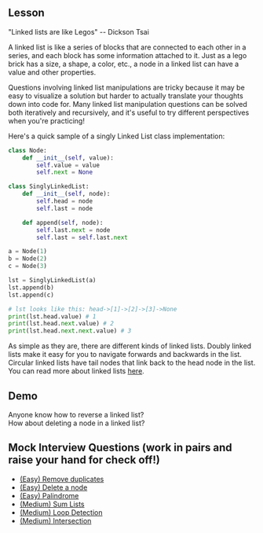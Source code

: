 ## Lesson

"Linked lists are like Legos" -- Dickson Tsai

A linked list is like a series of blocks that are connected to each
other in a series, and each block has some information attached to it.
Just as a lego brick has a size, a shape, a color, etc., a node
in a linked list can have a value and other properties.

Questions involving linked list manipulations are tricky because
it may be easy to visualize a solution but harder to actually translate
your thoughts down into code for. Many linked list manipulation questions
can be solved both iteratively and recursively, and it's useful to try
different perspectives when you're practicing!

Here's a quick sample of a singly Linked List class implementation:

```python
class Node:
    def __init__(self, value):
        self.value = value
        self.next = None

class SinglyLinkedList:
    def __init__(self, node):
        self.head = node
        self.last = node

    def append(self, node):
        self.last.next = node
        self.last = self.last.next

a = Node(1)
b = Node(2)
c = Node(3)

lst = SinglyLinkedList(a)
lst.append(b)
lst.append(c)

# lst looks like this: head->[1]->[2]->[3]->None
print(lst.head.value) # 1
print(lst.head.next.value) # 2
print(lst.head.next.next.value) # 3
```

As simple as they are, there are different kinds of linked lists.
Doubly linked lists make it easy for you to navigate forwards and
backwards in the list. Circular linked lists have tail nodes that link
back to the head node in the list. You can read more about linked
lists [here](https://en.wikipedia.org/wiki/Linked_list#Basic_concepts_and_nomenclature).

## Demo

Anyone know how to reverse a linked list?  
How about deleting a node in a linked list?

## Mock Interview Questions (work in pairs and raise your hand for check off!)

* [(Easy) Remove duplicates](./questions/question-remove-duplicates.md)
* [(Easy) Delete a node](./questions/question-delete-middle-node.md)
* [(Easy) Palindrome](./questions/question-palindrome.md)
* [(Medium) Sum Lists](./questions/question-sum-lists.md)
* [(Medium) Loop Detection](./questions/question-loop-detection.md)
* [(Medium) Intersection](./questions/question-intersection.md)
